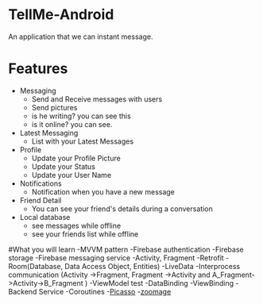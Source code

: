 # TellMe-Android
An application that we can instant message.

# Features
- Messaging
    - Send and Receive messages with users
    - Send pictures
    - is he writing? you can see this
    - is it online? you can see.
- Latest Messaging
    - List with your Latest Messages
- Profile
    - Update your Profile Picture
    - Update your Status
    - Update your User Name
- Notifications
    - Notification when you have a new message
- Friend Detail
    - You can see your friend's details during a conversation
- Local database
    - see messages while offline
    - see your friends list while offline
  

#What you will learn
-MVVM pattern
-Firebase authentication
-Firebase storage
-Firebase messaging service
-Activity, Fragment
-Retrofit
-Room(Database, Data Access Object, Entities)
-LiveData
-Interprocess communication (Activity ->Fragment, Fragment ->Activity and A_Fragment->Activity->B_Fragment )
-ViewModel test
-DataBinding
-ViewBinding
-Backend Service
-Coroutines
-[Picasso](https://github.com/square/picasso)
-[zoomage](https://github.com/jsibbold/zoomage)

